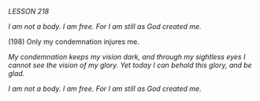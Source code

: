 *LESSON 218*

*I am not a body. I am free.*
*For I am still as God created me.*

(198) Only my condemnation injures me.

_My condemnation keeps my vision dark, and through my sightless eyes I cannot see the vision of my glory. Yet today I can behold this glory, and be glad._

*I am not a body. I am free.*
*For I am still as God created me.*